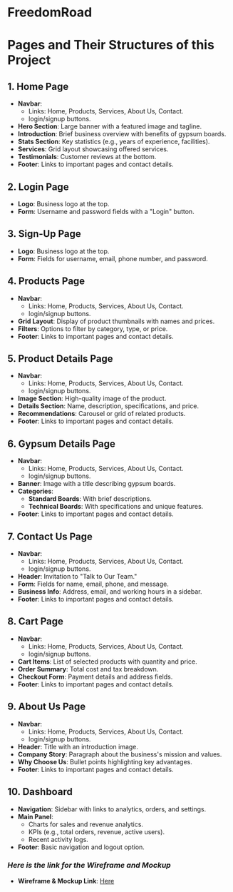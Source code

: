 # FreedomRoad

# Pages and Their Structures of this Project

## 1. Home Page

- **Navbar**:
  - Links: Home, Products, Services, About Us, Contact.
  - login/signup buttons.
- **Hero Section**: Large banner with a featured image and tagline.
- **Introduction**: Brief business overview with benefits of gypsum boards.
- **Stats Section**: Key statistics (e.g., years of experience, facilities).
- **Services**: Grid layout showcasing offered services.
- **Testimonials**: Customer reviews at the bottom.
- **Footer**: Links to important pages and contact details.

## 2. Login Page

- **Logo**: Business logo at the top.
- **Form**: Username and password fields with a "Login" button.

## 3. Sign-Up Page

- **Logo**: Business logo at the top.
- **Form**: Fields for username, email, phone number, and password.

## 4. Products Page

- **Navbar**:
  - Links: Home, Products, Services, About Us, Contact.
  - login/signup buttons.
- **Grid Layout**: Display of product thumbnails with names and prices.
- **Filters**: Options to filter by category, type, or price.
- **Footer**: Links to important pages and contact details.

## 5. Product Details Page

- **Navbar**:
  - Links: Home, Products, Services, About Us, Contact.
  - login/signup buttons.
- **Image Section**: High-quality image of the product.
- **Details Section**: Name, description, specifications, and price.
- **Recommendations**: Carousel or grid of related products.
- **Footer**: Links to important pages and contact details.

## 6. Gypsum Details Page

- **Navbar**:
  - Links: Home, Products, Services, About Us, Contact.
  - login/signup buttons.
- **Banner**: Image with a title describing gypsum boards.
- **Categories**:
  - **Standard Boards**: With brief descriptions.
  - **Technical Boards**: With specifications and unique features.
- **Footer**: Links to important pages and contact details.

## 7. Contact Us Page

- **Navbar**:
  - Links: Home, Products, Services, About Us, Contact.
  - login/signup buttons.
- **Header**: Invitation to "Talk to Our Team."
- **Form**: Fields for name, email, phone, and message.
- **Business Info**: Address, email, and working hours in a sidebar.
- **Footer**: Links to important pages and contact details.

## 8. Cart Page

- **Navbar**:
  - Links: Home, Products, Services, About Us, Contact.
  - login/signup buttons.
- **Cart Items**: List of selected products with quantity and price.
- **Order Summary**: Total cost and tax breakdown.
- **Checkout Form**: Payment details and address fields.
- **Footer**: Links to important pages and contact details.

## 9. About Us Page

- **Navbar**:
  - Links: Home, Products, Services, About Us, Contact.
  - login/signup buttons.
- **Header**: Title with an introduction image.
- **Company Story**: Paragraph about the business's mission and values.
- **Why Choose Us**: Bullet points highlighting key advantages.
- **Footer**: Links to important pages and contact details.

## 10. Dashboard

- **Navigation**: Sidebar with links to analytics, orders, and settings.
- **Main Panel**:
  - Charts for sales and revenue analytics.
  - KPIs (e.g., total orders, revenue, active users).
  - Recent activity logs.
- **Footer**: Basic navigation and logout option.

### *Here is the link for the Wireframe and Mockup* ###

- **Wireframe & Mockup Link**: [Here](https://www.figma.com/design/arunno8nbwGWfRRG7ndUb2/MasterPiece?node-id=0-1&t=SnabUSsSW4ZgkBeb-1)
